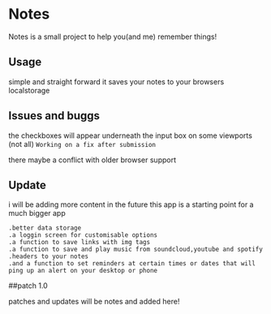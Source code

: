# Notes

Notes is a small project to help you(and me) remember things!

## Usage

simple and straight forward it saves your notes to your browsers localstorage

## Issues and buggs


the checkboxes will appear underneath the input box on some viewports (not all)
``` Working on a fix after submission ```

there maybe a conflict with older browser support


## Update

i will be adding more content in the future this app is a starting point for a much bigger app
``` these will include:
.better data storage
.a loggin screen for customisable options
.a function to save links with img tags
.a function to save and play music from soundcloud,youtube and spotify
.headers to your notes
.and a function to set reminders at certain times or dates that will ping up an alert on your desktop or phone
```
##patch 1.0

patches and updates will be notes and added here! 

